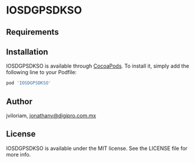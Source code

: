 # IOSDGPSDKSO

## Requirements

## Installation

IOSDGPSDKSO is available through [CocoaPods](https://cocoapods.org). To install
it, simply add the following line to your Podfile:

```ruby
pod 'IOSDGPSDKSO'
```

## Author

jviloriam, jonathanv@digipro.com.mx

## License

IOSDGPSDKSO is available under the MIT license. See the LICENSE file for more info.
